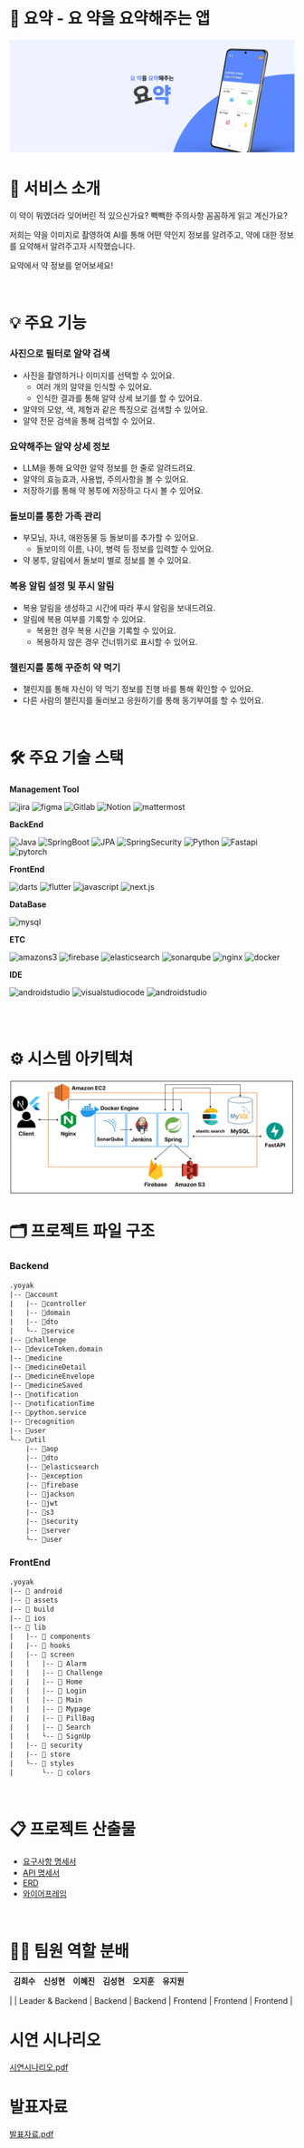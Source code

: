 # 💊 요약 - 요 약을 요약해주는 앱

<img src="./asset/cover.png"/>

# 🌟 서비스 소개

이 약이 뭐였더라 잊어버린 적 있으신가요?
빽빽한 주의사항 꼼꼼하게 읽고 계신가요?

저희는 약을 이미지로 촬영하여 AI를 통해 어떤 약인지 정보를 알려주고,
약에 대한 정보를 요약해서 알려주고자 시작했습니다.

요약에서 약 정보를 얻어보세요!

<br>

# 💡 주요 기능

### 사진으로 필터로 알약 검색

-   사진을 촬영하거나 이미지를 선택할 수 있어요.
    -   여러 개의 알약을 인식할 수 있어요.
    -   인식한 결과를 통해 알약 상세 보기를 할 수 있어요.
-   알약의 모양, 색, 제형과 같은 특징으로 검색할 수 있어요.
-   알약 전문 검색을 통해 검색할 수 있어요.

### 요약해주는 알약 상세 정보

-   LLM을 통해 요약한 알약 정보를 한 줄로 알려드려요.
-   알약의 효능효과, 사용법, 주의사항을 볼 수 있어요.
-   저장하기를 통해 약 봉투에 저장하고 다시 볼 수 있어요.

### 돌보미를 통한 가족 관리

-   부모님, 자녀, 애완동물 등 돌보미를 추가할 수 있어요.
    -   돌보미의 이름, 나이, 병력 등 정보를 입력할 수 있어요.
-   약 봉투, 알림에서 돌보미 별로 정보를 볼 수 있어요.

### 복용 알림 설정 및 푸시 알림

-   복용 알림을 생성하고 시간에 따라 푸시 알림을 보내드려요.
-   알림에 복용 여부를 기록할 수 있어요.
    -   복용한 경우 복용 시간을 기록할 수 있어요.
    -   복용하지 않은 경우 건너뛰기로 표시할 수 있어요.

### 챌린지를 통해 꾸준히 약 먹기

-   챌린지를 통해 자신이 약 먹기 정보를 진행 바를 통해 확인할 수 있어요.
-   다른 사람의 챌린지를 둘러보고 응원하기를 통해 동기부여를 할 수 있어요.

<br>


# 🛠️ 주요 기술 스택

 **Management Tool**

<img alt="jira" src="https://img.shields.io/badge/jira-%230A0FFF.svg?style=for-the-badge&logo=jira&logoColor=white">
<img alt="figma" src="https://img.shields.io/badge/figma-%23F24E1E.svg?style=for-the-badge&logo=figma&logoColor=white">
<img alt="Gitlab" src="https://img.shields.io/badge/gitlab-FC6D26?style=for-the-badge&logo=gitlab&logoColor=#FC6D26">
<img alt="Notion" src="https://img.shields.io/badge/notion-000000?style=for-the-badge&logo=notion&logoColor=#000000">
<img alt="mattermost" src="https://img.shields.io/badge/mattermost-0058CC?style=for-the-badge&logo=mattermost&logoColor=#0058CC">
  
 **BackEnd**

<img alt="Java" src="https://img.shields.io/badge/java-007396?style=for-the-badge&logo=java&logoColor=white">
<img alt="SpringBoot" src="https://img.shields.io/badge/springboot-6DB33F?style=for-the-badge&logo=springboot&logoColor=white">
<img alt="JPA" src="https://img.shields.io/badge/JPA-b6a97a.svg?&style=for-the-badge&logo=JPA&logoColor=#b6a97a">
<img alt="SpringSecurity" src="https://img.shields.io/badge/springsecurity-6DB33F?style=for-the-badge&logo=springsecurity&logoColor=white">
<img alt="Python" src ="https://img.shields.io/badge/Python-0052CC.svg?&style=for-the-badge&logo=Python&logoColor=white"/>
<img alt="Fastapi" src="https://img.shields.io/badge/fastapi-009688?style=for-the-badge&logo=fastapi&logoColor=white">
<img alt="pytorch" src="https://img.shields.io/badge/PyTorch-EE4C2C?style=for-the-badge&logo=pytorch&logoColor=white">

 **FrontEnd**

<img alt="darts" src="https://img.shields.io/badge/dart-0175C2.svg?&style=for-the-badge&logo=dart&logoColor=#0175C2">
<img alt="flutter" src="https://img.shields.io/badge/flutter-02569B.svg?&style=for-the-badge&logo=flutter&logoColor=#02569B">
<img alt="javascript" src="https://img.shields.io/badge/javascript-F7DF1E.svg?&style=for-the-badge&logo=javascript&logoColor=#F7DF1E">
<img alt="next.js" src="https://img.shields.io/badge/Next.js-000000?style=for-the-badge&logo=Next.js&logoColor=white">


 **DataBase**

<img alt="mysql" src="https://img.shields.io/badge/mysql-4479A1?style=for-the-badge&logo=mysql&logoColor=white">

**ETC**

<img alt="amazons3" src="https://img.shields.io/badge/Amazon%20S3-569A31.svg?&style=for-the-badge&logo=Amazon%20S3&logoColor=white">
<img alt="firebase" src="https://img.shields.io/badge/firebase-FFCA28.svg?&style=for-the-badge&logo=firebase&logoColor=white">
<img alt="elasticsearch" src="https://img.shields.io/badge/elasticsearch-005571.svg?&style=for-the-badge&logo=elasticsearch&logoColor=#005571">
<img alt="sonarqube" src="https://img.shields.io/badge/sonarqube-4E9BCD.svg?&style=for-the-badge&logo=sonarqube&logoColor=white">
<img alt="nginx" src="https://img.shields.io/badge/nginx-009639.svg?&style=for-the-badge&logo=nginx&logoColor=#009639">
<img alt="docker" src="https://img.shields.io/badge/docker-2496ED.svg?&style=for-the-badge&logo=docker&logoColor=white">

**IDE**

<img alt="androidstudio" src="https://img.shields.io/badge/IntelliJIDEA-000000.svg?style=for-the-badge&logo=intellij-idea&logoColor=white">
<img alt="visualstudiocode" src="https://img.shields.io/badge/visualstudiocode-007ACC?style=for-the-badge&logo=visualstudiocode&logoColor=#007ACC">
<img alt="androidstudio" src="https://img.shields.io/badge/androidstudio-3DDC84?style=for-the-badge&logo=androidstudio&logoColor=white">

<br><br>

# ⚙ 시스템 아키텍쳐

<img src="./asset/system_architecture.png"/>

<br>

# 🗂 프로젝트 파일 구조

### Backend
```
.yoyak
|-- 📂account
|   |-- 📂controller
|   |-- 📂domain
|   |-- 📂dto
|   └-- 📂service
|-- 📂challenge
|-- 📂deviceToken.domain
|-- 📂medicine
|-- 📂medicineDetail
|-- 📂medicineEnvelope
|-- 📂medicineSaved
|-- 📂notification
|-- 📂notificationTime
|-- 📂python.service
|-- 📂recognition
|-- 📂user
└-- 📂util
    |-- 📂aop
    |-- 📂dto
    |-- 📂elasticsearch
    |-- 📂exception
    |-- 📂firebase
    |-- 📂jackson
    |-- 📂jwt
    |-- 📂s3
    |-- 📂security
    |-- 📂server
    └-- 📂user
```
### FrontEnd
```
.yoyak
|-- 📂 android
|-- 📂 assets
|-- 📂 build
|-- 📂 ios
|-- 📂 lib
|   |-- 📂 components
|   |-- 📂 hooks
|   |-- 📂 screen
|   |   |-- 📂 Alarm
|   |   |-- 📂 Challenge
|   |   |-- 📂 Home
|   |   |-- 📂 Login
|   |   |-- 📂 Main
|   |   |-- 📂 Mypage
|   |   |-- 📂 PillBag
|   |   |-- 📂 Search
|   |   └-- 📂 SignUp
|   |-- 📂 security
|   |-- 📂 store
|   └-- 📂 styles
|       └-- 📂 colors
```

<br>

# 📋 프로젝트 산출물

- [요구사항 명세서](https://gpolya.notion.site/1-1f83cfe2412f47c6a44feadcd8310bbd?pvs=4)
- [API 명세서](https://gpolya.notion.site/API-dfbe58a8b1c04e30a118784ea4ac0446?pvs=4)
- [ERD](https://www.erdcloud.com/d/CvgYZsDvxi7Bdfvi8)
- [와이어프레임](https://www.figma.com/file/KdEqQscVLYHN2hXUSfPVEo/%EC%9A%94%EC%95%BD?type=design&node-id=0-1&mode=design&t=UyKlj5WlR9TGr0lG-0)

<br>

# 👩‍💻 팀원 역할 분배

| 김희수            | 신성현   | 이혜진   | 김성현  | 오지훈  | 유지원  |
| ----------------- | -------- | -------- | ------- | ------- | ------- |
| 
| Leader & Backend | Backend | Backend | Frontend | Frontend | Frontend |


# 시연 시나리오
[시연시나리오.pdf](./exec/시연시나리오.pdf)

# 발표자료
[발표자료.pdf](./exec/10기_특화PJT_발표자료_B102.pdf)